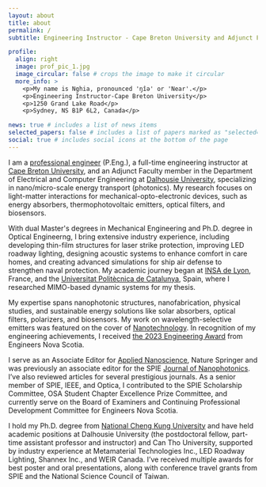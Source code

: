 ```yaml
---
layout: about
title: about
permalink: /
subtitle: Engineering Instructor - Cape Breton University and Adjunct Faculty - Dalhousie University, Canada

profile:
  align: right
  image: prof_pic_1.jpg
  image_circular: false # crops the image to make it circular
  more_info: >
    <p>My name is Nghia, pronounced 'ŋîə' or 'Near'.</p>
    <p>Engineering Instructor-Cape Breton University</p>
    <p>1250 Grand Lake Road</p>
    <p>Sydney, NS B1P 6L2, Canada</p>

news: true # includes a list of news items
selected_papers: false # includes a list of papers marked as "selected={true}"
social: true # includes social icons at the bottom of the page
---
```


I am a [professional engineer](https://engineersnovascotia.ca/) (P.Eng.), a full-time engineering instructor at [Cape Breton University](https://www.cbu.ca/), and an Adjunct Faculty member in the Department of Electrical and Computer Engineering at [Dalhousie University](https://ece.dal.ca), specializing in nano/micro-scale energy transport (photonics). My research focuses on light-matter interactions for mechanical-opto-electronic devices, such as energy absorbers, thermophotovoltaic emitters, optical filters, and biosensors.

With dual Master's degrees in Mechanical Engineering and Ph.D. degree in Optical Engineerng, I bring extensive industry experience, including developing thin-film structures for laser strike protection, improving LED roadway lighting, designing acoustic systems to enhance comfort in care homes, and creating advanced simulations for ship air defense to strengthen naval protection. My academic journey began at [INSA de Lyon](https://www.insa-lyon.fr/), France, and the [Universitat Politècnica de Catalunya](https://www.upc.edu/en), Spain, where I researched MIMO-based dynamic systems for my thesis.

My expertise spans nanophotonic structures, nanofabrication, physical studies, and sustainable energy solutions like solar absorbers, optical filters, polarizers, and biosensors. My work on wavelength-selective emitters was featured on the cover of [Nanotechnology](https://iopscience.iop.org/journal/0957-4484). In recognition of my engineering achievements, I received [the 2023 Engineering Award](https://engineersnovascotia.ca/awards/) from Engineers Nova Scotia.

I serve as an Associate Editor for [Applied Nanoscience](https://link.springer.com/journal/13204/editorial-board), Nature Springer and was previously an associate editor for the SPIE [Journal of Nanophotonics](https://www.spiedigitallibrary.org/journals/journal-of-nanophotonics#_=). I’ve also reviewed articles for several prestigious journals. As a senior member of SPIE, IEEE, and Optica, I contributed to the SPIE Scholarship Committee, OSA Student Chapter Excellence Prize Committee, and currently serve on the Board of Examiners and Continuing Professional Development Committee for Engineers Nova Scotia.

I hold my Ph.D. degree from [National Cheng Kung University](https://www.ncku.edu.tw/) and have held academic positions at Dalhousie University (the postdoctoral fellow, part-time assistant professor and instructor) and Can Tho University, supported by industry experience at Metamaterial Technologies Inc., LED Roadway Lighting, Shannex Inc., and WEIR Canada. I’ve received multiple awards for best poster and oral presentations, along with conference travel grants from SPIE and the National Science Council of Taiwan.
